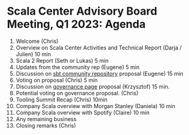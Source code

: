 # Scala Center Advisory Board Meeting, Q1 2023: Agenda

1. Welcome (Chris)
2. Overview on Scala Center Activities and Technical Report (Darja / Julien) 10 min
3. Scala 2 Report (Seth or Lukas) 5 min
4. Updates from the community rep (Eugene) 5 min
5. Discussion on [sbt community
   repository](https://github.com/scalacenter/advisoryboard/pull/120) proposal (Eugene) 15 min
6. Voting on proposal (Chris) 5 min
7. Discussion on [governance
   page](https://github.com/scalacenter/advisoryboard/pull/122/files) proposal
   (Krzysztof) 15 min.
8. Potential voting on governance proposal. (Chris)
9. Tooling Summit Recap (Chris) 10min
10. Company Scala overview with Morgan Stanley (Daniela) 10 min
11. Company Scala overview with Spotify (Claire) 10 min
12. Any remaining business
13. Closing remarks (Chris)
